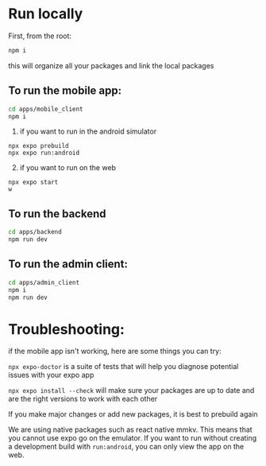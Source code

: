 # Run locally

First, from the root:

```bash
npm i
```

this will organize all your packages and link the local packages

## To run the mobile app:

``` bash
cd apps/mobile_client
npm i
```

1. if you want to run in the android simulator

```
npx expo prebuild
npx expo run:android
```

2. if you want to run on the web

```
npx expo start
w
```

## To run the backend

```bash
cd apps/backend
npm run dev
```

## To run the admin client:

``` bash
cd apps/admin_client
npm i
npm run dev
```

# Troubleshooting:

if the mobile app isn't working, here are some things you can try:

`npx expo-doctor` is a suite of tests that will help you diagnose potential issues with your expo app

`npx expo install --check` will make sure your packages are up to date and are the right versions to work with each other

If you make major changes or add new packages, it is best to prebuild again

We are using native packages such as react native mmkv. This means that you cannot use expo go on the emulator. If you want to run without creating a development build with `run:android`, you can only view the app on the web.